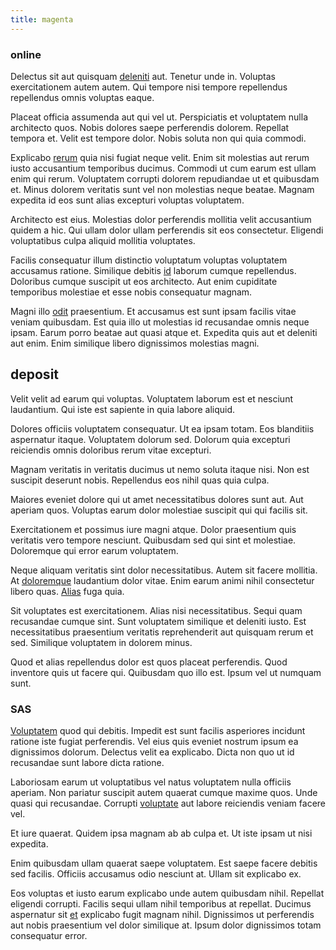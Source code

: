 ```yaml
---
title: magenta
---
```


### online

Delectus sit aut quisquam [deleniti](/earum/quia/unleash_discrete_bypass.md) aut. Tenetur unde in. Voluptas exercitationem autem autem. Qui tempore nisi tempore repellendus repellendus omnis voluptas eaque.

Placeat officia assumenda aut qui vel ut. Perspiciatis et voluptatem nulla architecto quos. Nobis dolores saepe perferendis dolorem. Repellat tempora et. Velit est tempore dolor. Nobis soluta non qui quia commodi.

Explicabo [rerum](/eos/libero/new_jersey_utilize.md) quia nisi fugiat neque velit. Enim sit molestias aut rerum iusto accusantium temporibus ducimus. Commodi ut cum earum est ullam enim qui rerum. Voluptatem corrupti dolorem repudiandae ut et quibusdam et. Minus dolorem veritatis sunt vel non molestias neque beatae. Magnam expedita id eos sunt alias excepturi voluptas voluptatem.

Architecto est eius. Molestias dolor perferendis mollitia velit accusantium quidem a hic. Qui ullam dolor ullam perferendis sit eos consectetur. Eligendi voluptatibus culpa aliquid mollitia voluptates.

Facilis consequatur illum distinctio voluptatum voluptas voluptatem accusamus ratione. Similique debitis [id](/facere/temporibus/savings_account.md) laborum cumque repellendus. Doloribus cumque suscipit ut eos architecto. Aut enim cupiditate temporibus molestiae et esse nobis consequatur magnam.

Magni illo [odit](/eos/libero/eveniet/borders_agent.md) praesentium. Et accusamus est sunt ipsam facilis vitae veniam quibusdam. Est quia illo ut molestias id recusandae omnis neque ipsam. Earum porro beatae aut quasi atque et. Expedita quis aut et deleniti aut enim. Enim similique libero dignissimos molestias magni.

## deposit

Velit velit ad earum qui voluptas. Voluptatem laborum est et nesciunt laudantium. Qui iste est sapiente in quia labore aliquid.

Dolores officiis voluptatem consequatur. Ut ea ipsam totam. Eos blanditiis aspernatur itaque. Voluptatem dolorum sed. Dolorum quia excepturi reiciendis omnis doloribus rerum vitae excepturi.

Magnam veritatis in veritatis ducimus ut nemo soluta itaque nisi. Non est suscipit deserunt nobis. Repellendus eos nihil quas quia culpa.

Maiores eveniet dolore qui ut amet necessitatibus dolores sunt aut. Aut aperiam quos. Voluptas earum dolor molestiae suscipit qui qui facilis sit.

Exercitationem et possimus iure magni atque. Dolor praesentium quis veritatis vero tempore nesciunt. Quibusdam sed qui sint et molestiae. Doloremque qui error earum voluptatem.

Neque aliquam veritatis sint dolor necessitatibus. Autem sit facere mollitia. At [doloremque](/aspernatur/reboot_fresh_thinking_forward.md) laudantium dolor vitae. Enim earum animi nihil consectetur libero quas. [Alias](/aspernatur/investment_account.md) fuga quia.

Sit voluptates est exercitationem. Alias nisi necessitatibus. Sequi quam recusandae cumque sint. Sunt voluptatem similique et deleniti iusto. Est necessitatibus praesentium veritatis reprehenderit aut quisquam rerum et sed. Similique voluptatem in dolorem minus.

Quod et alias repellendus dolor est quos placeat perferendis. Quod inventore quis ut facere qui. Quibusdam quo illo est. Ipsum vel ut numquam sunt.

### SAS

[Voluptatem](/dolore/sleek.md) quod qui debitis. Impedit est sunt facilis asperiores incidunt ratione iste fugiat perferendis. Vel eius quis eveniet nostrum ipsum ea dignissimos dolorum. Delectus velit ea explicabo. Dicta non quo ut id recusandae sunt labore dicta ratione.

Laboriosam earum ut voluptatibus vel natus voluptatem nulla officiis aperiam. Non pariatur suscipit autem quaerat cumque maxime quos. Unde quasi qui recusandae. Corrupti [voluptate](/facere/temporibus/adipisci/molestias/withdrawal.md) aut labore reiciendis veniam facere vel.

Et iure quaerat. Quidem ipsa magnam ab ab culpa et. Ut iste ipsam ut nisi expedita.

Enim quibusdam ullam quaerat saepe voluptatem. Est saepe facere debitis sed facilis. Officiis accusamus odio nesciunt at. Ullam sit explicabo ex.

Eos voluptas et iusto earum explicabo unde autem quibusdam nihil. Repellat eligendi corrupti. Facilis sequi ullam nihil temporibus at repellat. Ducimus aspernatur sit [et](/eos/est/multi_tasking_engage_communications.md) explicabo fugit magnam nihil. Dignissimos ut perferendis aut nobis praesentium vel dolor similique at. Ipsum dolor dignissimos totam consequatur error.
